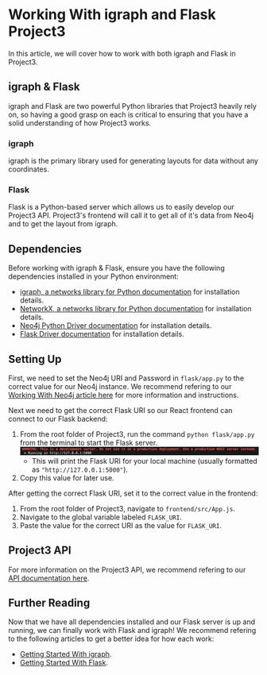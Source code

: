 # Working With igraph and Flask Project3

In this article, we will cover how to work with both igraph and Flask in Project3.

## igraph & Flask

igraph and Flask are two powerful Python libraries that Project3 heavily rely on, so having a good grasp on each is critical to ensuring that you have a solid understanding of how Project3 works.

### igraph
igraph is the primary library used for generating layouts for data without any coordinates.

### Flask
Flask is a Python-based server which allows us to easily develop our Project3 API. Project3's frontend will call it to get all of it's data from Neo4j and to get the layout from igraph.

## Dependencies

Before working with igraph & Flask, ensure you have the following dependencies installed in your Python environment:
- [igraph, a networks library for Python documentation](https://igraph.org/python/tutorial/0.9.8/install.html) for installation details.
- [NetworkX, a networks library for Python documentation](https://networkx.org/documentation/stable/install.html) for installation details.
- [Neo4j Python Driver documentation](https://neo4j.com/docs/api/python-driver/current/) for installation details.
- [Flask Driver documentation](https://flask.palletsprojects.com/en/stable/installation/) for installation details.

## Setting Up

First, we need to set the Neo4j URI and Password in `flask/app.py` to the correct value for our Neo4j instance. We recommend refering to our [Working With Neo4j article here](workingWithNeo4j.md) for more information and instructions.

Next we need to get the correct Flask URI so our React frontend can connect to our Flask backend:
1. From the root folder of Project3, run the command `python flask/app.py` from the terminal to start the Flask server.
    ![Flask Example](images/flask_add.png)
    - This will print the Flask URI for your local machine (usually formatted as `"http://127.0.0.1:5000"`).
2. Copy this value for later use.


After getting the correct Flask URI, set it to the correct value in the frontend:
1. From the root folder of Project3, navigate to `frontend/src/App.js`.
2. Navigate to the global variable labeled `FLASK_URI`.
3. Paste the value for the correct URI as the value for `FLASK_URI`.

## Project3 API

For more information on the Project3 API, we recommend refering to our [API documentation here](../../api/flaskAPI.md).

## Further Reading

Now that we have all dependencies installed and our Flask server is up and running, we can finally work with Flask and igraph! We recommend refering to the following articles to get a better idea for how each work:
- [Getting Started With igraph](https://igraph.org/python/tutorial/0.9.8/tutorial.html).
- [Getting Started With Flask](https://www.geeksforgeeks.org/flask-tutorial/).